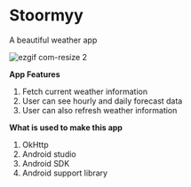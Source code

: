 # Stoormyy
A beautiful weather app

![ezgif com-resize 2](https://cloud.githubusercontent.com/assets/11002166/22394401/8cb0ea1a-e54a-11e6-912e-ed47c43595fc.gif)

**App Features**

1. Fetch current weather information
2. User can see hourly and daily forecast data
3. User can also refresh weather information

**What is used to make this app**

1. OkHttp
2. Android studio
3. Android SDK
4. Android support library



